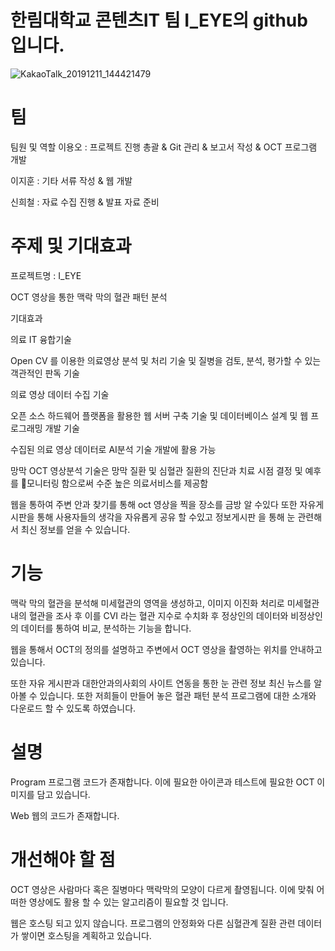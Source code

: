 # 한림대학교 콘텐츠IT 팀 I_EYE의 github 입니다.
![KakaoTalk_20191211_144421479](https://user-images.githubusercontent.com/58760793/70594764-d10e5800-1c24-11ea-9b77-edf3906ccb45.jpg)

# 팀
팀원 및 역할 
이용오 : 프로젝트 진행 총괄 & Git 관리 & 보고서 작성 & OCT 프로그램 개발

이지훈 : 기타 서류 작성 & 웹 개발 

신희철 : 자료 수집 진행 & 발표 자료 준비


# 주제 및 기대효과
프로젝트명 : I_EYE

OCT 영상을 통한 맥락 막의 혈관 패턴 분석

기대효과

  의료 IT 융합기술
  
Open CV 를 이용한 의료영상 분석 및 처리 기술 및 질병을 검토, 분석, 평가할 수 있는 객관적인 판독 기술

  의료 영상 데이터 수집 기술
  
오픈 소스 하드웨어 플랫폼을 활용한 웹 서버 구축 기술 및  데이터베이스 설계 및 웹 프로그래밍 개발 기술

수집된 의료 영상 데이터로 AI분석 기술 개발에 활용 가능

망막 OCT 영상분석 기술은 망막 질환 및 심혈관 질환의 진단과 치료 시점 결정 및 예후를 모니터링 함으로써 수준 높은 의료서비스를 제공함

웹을 통하여 주변 안과 찾기를 통해 oct 영상을 찍을 장소를 금방 알 수있다 또한 자유게시판을 통해 사용자들의 생각을 자유롭게 공유 할 수있고 정보게시판
을 통해 눈 관련해서 최신 정보를 얻을 수 있습니다.

# 기능
맥락 막의 혈관을 분석해 미세혈관의 영역을 생성하고, 이미지 이진화 처리로 미세혈관 내의 혈관을 조사 후 이를 CVI 라는 혈관 지수로 수치화 후 정상인의 데이터와 비정상인의 데이터를 통하여 비교, 분석하는 기능을 합니다.

웹을 통해서 OCT의 정의를 설명하고 주변에서 OCT 영상을 촬영하는 위치를 안내하고 있습니다. 

또한 자유 게시판과 대한안과의사회의 사이트 연동을 통한 눈 관련 정보 최신 뉴스를 알아볼 수 있습니다. 또한 저희들이 만들어 놓은 혈관 패턴 분석 프로그램에 대한 소개와 다운로드 할 수 있도록 하였습니다.

# 설명
Program
프로그램 코드가 존재합니다. 이에 필요한 아이콘과 테스트에 필요한 OCT 이미지를 담고 있습니다.

Web
웹의 코드가 존재합니다.



# 개선해야 할 점
OCT 영상은 사람마다 혹은 질병마다 맥락막의 모양이 다르게 촬영됩니다. 이에 맞춰 어떠한 영상에도 활용 할 수 있는 알고리즘이 필요할 것 입니다.

웹은 호스팅 되고 있지 않습니다. 프로그램의 안정화와 다른 심혈관계 질환 관련 데이터가 쌓이면 호스팅을 계획하고 있습니다.



